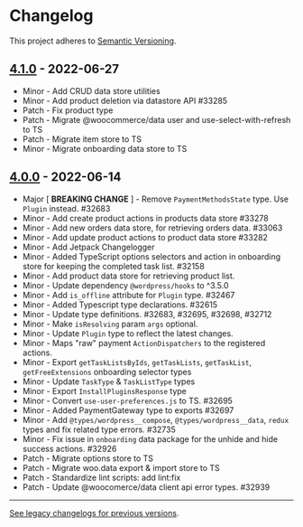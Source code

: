 # Changelog 

This project adheres to [Semantic Versioning](https://semver.org/spec/v2.0.0.html).

## [4.1.0](https://www.npmjs.com/package/@woocommerce/packages/js/data/v/4.1.0) - 2022-06-27 

-   Minor - Add CRUD data store utilities
-   Minor - Add product deletion via datastore API #33285
-   Patch - Fix product type
-   Patch - Migrate @woocommerce/data user and use-select-with-refresh to TS
-   Patch - Migrate item store to TS
-   Minor - Migrate onboarding data store to TS

## [4.0.0](https://www.npmjs.com/package/@woocommerce/packages/js/data/v/4.0.0) - 2022-06-14 

-   Major [ **BREAKING CHANGE** ] - Remove `PaymentMethodsState` type. Use `Plugin` instead. #32683
-   Minor - Add create product actions in products data store #33278
-   Minor - Add new orders data store, for retrieving orders data. #33063
-   Minor - Add update product actions to product data store #33282
-   Minor - Add Jetpack Changelogger
-   Minor - Added TypeScript options selectors and action in onboarding store for keeping the completed task list. #32158
-   Minor - Add product data store for retrieving product list.
-   Minor - Update dependency `@wordpress/hooks` to ^3.5.0
-   Minor - Add `is_offline` attribute for `Plugin` type. #32467
-   Minor - Added Typescript type declarations. #32615
-   Minor - Update type definitions. #32683, #32695, #32698, #32712
-   Minor - Make `isResolving` param `args` optional.
-   Minor - Update `Plugin` type to reflect the latest changes.
-   Minor - Maps "raw" payment `ActionDispatchers` to the registered actions.
-   Minor - Export `getTaskListsByIds`, `getTaskLists`, `getTaskList`, `getFreeExtensions` onboarding selector types
-   Minor - Update `TaskType` & `TaskListType` types
-   Minor - Export `InstallPluginsResponse` type
-   Minor - Convert `use-user-preferences.js` to TS. #32695
-   Minor - Added PaymentGateway type to exports #32697
-   Minor - Add `@types/wordpress__compose`, `@types/wordpress__data`, `redux` types and fix related type errors. #32735
-   Minor - Fix issue in `onboarding` data package for the unhide and hide success actions. #32926
-   Patch - Migrate options store to TS
-   Patch - Migrate woo.data export & import store to TS
-   Patch - Standardize lint scripts: add lint:fix
-   Patch - Update @woocomerce/data client api error types. #32939

---

[See legacy changelogs for previous versions](https://github.com/woocommerce/woocommerce-admin/blob/main/packages/components/CHANGELOG.md).
